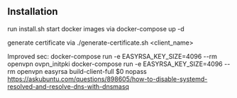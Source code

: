 ## Installation

run install.sh
start docker images via docker-compose up -d

generate certificate via ./generate-certificate.sh <client_name>

Improved sec:
docker-compose run -e EASYRSA_KEY_SIZE=4096 --rm openvpn ovpn_initpki
docker-compose run -e EASYRSA_KEY_SIZE=4096 --rm openvpn easyrsa build-client-full \$0 nopass
https://askubuntu.com/questions/898605/how-to-disable-systemd-resolved-and-resolve-dns-with-dnsmasq
